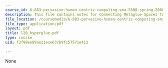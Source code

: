 ```yaml
---
course_id: 6-883-pervasive-human-centric-computing-sma-5508-spring-2006
description: This file contains notes for Connecting Metaglue Spaces Together.
file_location: /coursemedia/6-883-pervasive-human-centric-computing-sma-5508-spring-2006/f2f99ee89ae21ece63cb9fc57571e413_l20_hyperglue.pdf
file_type: application/pdf
layout: pdf
title: l20_hyperglue.pdf
type: course
uid: f2f99ee89ae21ece63cb9fc57571e413

---
```

None